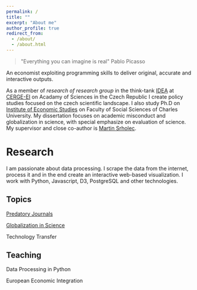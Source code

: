 ```yaml
---
permalink: /
title: ""
excerpt: "About me"
author_profile: true
redirect_from: 
  - /about/
  - /about.html
---
```



> "Everything you can imagine is real" Pablo Picasso


An economist exploiting programming skills to deliver original, accurate and interactive outputs.

As a member of _research of research group_ in the think-tank <a href="https://idea.cerge-ei.cz/" target="_blank">IDEA</a> at <a href="https://cerge-ei.cz/" target="_blank">CERGE-EI</a> on Acadamy of Sciences in the Czech Republic I create policy studies focused on the czech scientific landscape. 
I also study Ph.D on <a href="http://ies.fsv.cuni.cz/" target="_blank">Institute of Economic Studies</a>
 on Faculty of Social Sciences of Charles University. My dissertation focuses on academic misconduct and globalization in science, with special emphasize on evaluation of science. 
 My supervisor and close co-author is <a href="https://home.cerge-ei.cz/srholec/" target="_blank">Martin Srholec</a>. 

Research
======
I am passionate about data processing. I scrape the data from the internet, process it and in the end create an interactive web-based visualization. I work with Python, Javascript, D3, PostgreSQL and other technologies.

Topics
-----
<a href="https://idea.cerge-ei.cz/files/PredatoriMistni/" target="_blank">Predatory Journals</a>

[Globalization in Science](http://www.globalizationofscience.com/)

Technology Transfer


Teaching
-----
Data Processing in Python

European Economic Integration


